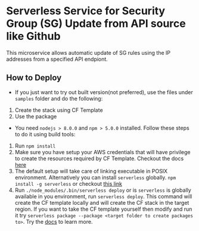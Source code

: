 # Serverless Service for Security Group (SG) Update from API source like Github
This microservice allows automatic update of SG rules using the IP addresses from a specified API endpiont.

## How to Deploy

* If you just want to try out built version(not preferred), use the files under `samples` folder and do the following:
1. Create the stack using CF Template
2. Use the package 

* You need `nodejs > 8.0.0` and `npm > 5.0.0` installed. Follow these steps to do it using build tools:

1. Run ```npm install```
2. Make sure you have setup your AWS credentials that will have privilege to create the resources required by CF Template. Checkout the docs [here](https://serverless.com/framework/docs/providers/aws/guide/credentials#using-aws-access-keys)
3. The default setup will take care of linking executable in POSIX environment. Alternatively you can install `serverless` globally. `npm install -g serverless` or checkout [this link](https://serverless.com/framework/docs/providers/aws/guide/quick-start#pre-requisites)
4. Run ```./node_modules/.bin/serverless deploy``` or is `serverless` is globally available in you environment, run ```serverless deploy```. This command will create the CF template locally and will create the CF stack in the target region. If you want to take the CF template yourself then modify and run it try ```serverless package --package <target folder to create packages to>```. Try the [docs](https://serverless.com/framework/docs/providers/aws/guide/packaging/) to learn more.